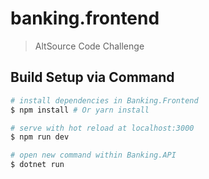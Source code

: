 # banking.frontend

> AltSource Code Challenge

## Build Setup via Command

``` bash
# install dependencies in Banking.Frontend
$ npm install # Or yarn install

# serve with hot reload at localhost:3000
$ npm run dev

# open new command within Banking.API
$ dotnet run

```